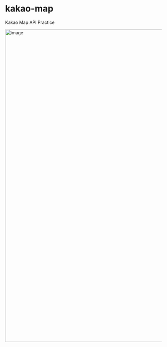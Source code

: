 # kakao-map
Kakao Map API Practice

<img width="1006" alt="image" src="https://github.com/joy3968/kakao-map/assets/69666784/fc7da818-175e-430d-b2c3-8d4a085e1457">
